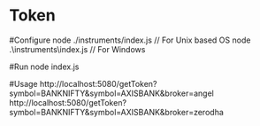 # Token

#Configure
node ./instruments/index.js // For Unix based OS
node .\instruments\index.js // For Windows

#Run
node index.js

#Usage
http://localhost:5080/getToken?symbol=BANKNIFTY&symbol=AXISBANK&broker=angel
http://localhost:5080/getToken?symbol=BANKNIFTY&symbol=AXISBANK&broker=zerodha
